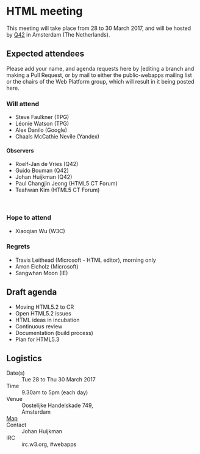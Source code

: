 # HTML meeting

This meeting will take place from 28 to 30 March 2017, and will be hosted by [Q42](http://q42.nl) in Amsterdam (The Netherlands).

## Expected attendees

Please add your name, and agenda requests here by [editing a branch and making a Pull Request, or by mail to either the public-webapps mailing list or the chairs of the Web Platform group, which will result in it being posted here.

### Will attend

* Steve Faulkner (TPG)
* Léonie Watson (TPG)
* Alex Danilo (Google)
* Chaals McCathie Nevile (Yandex)

#### Observers
* Roelf-Jan de Vries  (Q42)
* Guido Bouman  (Q42)
* Johan Huijkman (Q42)
* Paul Changjin Jeong (HTML5 CT Forum)
* Teahwan Kim (HTML5 CT Forum)

 
### Hope to attend
* Xiaoqian Wu (W3C)

### Regrets
* Travis Leithead (Microsoft - HTML editor), morning only
* Arron Eicholz (Microsoft)
* Sangwhan Moon (IE)

## Draft agenda
* Moving HTML5.2 to CR
* Open HTML5.2 issues
* HTML ideas in incubation
* Continuous review
* Documentation (build process)
* Plan for HTML5.3

## Logistics

<dl>
<dt>Date(s)</dt>
<dd>Tue 28 to Thu 30 March 2017</dd>
<dt>Time</dt>
<dd>9.30am to 5pm (each day)</dd>
<dt>Venue</dt>
<dd>
Oostelijke Handelskade 749,<br> 
Amsterdam</dd>
<dt><a href="https://yandex.com/maps/-/CZhe56j-">Map</a></dt>
<dt>Contact</dt>
<dd>Johan Huijkman</dd>
<dt>IRC</dt>
  <dd>irc.w3.org, #webapps</dd>
</dl>
